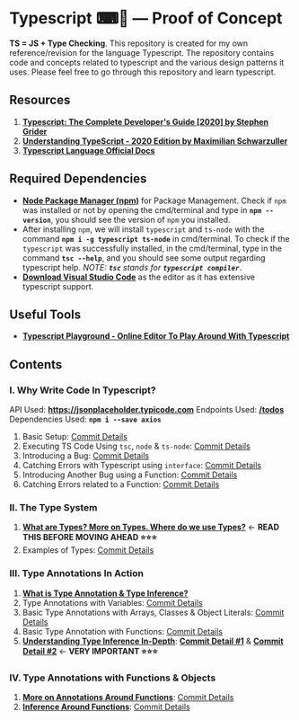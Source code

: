 # Typescript ⌨📜 &mdash; Proof of Concept

**TS = JS + Type Checking**.
This repository is created for my own reference/revision for the language Typescript. The repository contains code and concepts related to typescript and the various design patterns it uses. Please feel free to go through this repository and learn typescript.

## Resources

1. **[Typescript: The Complete Developer's Guide [2020] by Stephen Grider](https://www.udemy.com/course/typescript-the-complete-developers-guide/)**
2. **[Understanding TypeScript - 2020 Edition by Maximilian Schwarzuller](https://www.udemy.com/course/understanding-typescript/)**
3. **[Typescript Language Official Docs](https://www.typescriptlang.org/docs/)**

## Required Dependencies

- **[Node Package Manager (npm)](https://nodejs.org/en/)** for Package Management. Check if `npm` was installed or not by opening the cmd/terminal and type in **`npm --version`**, you should see the version of `npm` you installed.
- After installing `npm`, we will install `typescript` and `ts-node` with the command **`npm i -g typescript ts-node`** in cmd/terminal. To check if the `typescript` was successfully installed, in the cmd/terminal, type in the command **`tsc --help`**, and you should see some output regarding typescript help. *NOTE: **`tsc`** stands for **`typescript compiler`***.
- **[Download Visual Studio Code](https://code.visualstudio.com)** as the editor as it has extensive typescript support.

## Useful Tools

- **[Typescript Playground - Online Editor To Play Around With Typescript](https://www.typescriptlang.org/play)**

## Contents

### I. Why Write Code In Typescript?

API Used: **<https://jsonplaceholder.typicode.com>**
Endpoints Used: **[/todos](https://jsonplaceholder.typicode.com/todos)**
Dependencies Used: **`npm i --save axios`**

1. Basic Setup: [Commit Details](https://github.com/Ch-sriram/typescript/commit/150b2e05bd9a58f0920408726e6261e7d5686c48)
2. Executing TS Code Using `tsc`, `node` & `ts-node`: [Commit Details](https://github.com/Ch-sriram/typescript/commit/4ea4ea72c8c8ccd352aa2061c103c90f0642e0c8)
3. Introducing a Bug: [Commit Details](https://github.com/Ch-sriram/typescript/commit/8c7b795ea615db5dcea8d80ab98465878b19a658)
4. Catching Errors with Typescript using `interface`: [Commit Details](https://github.com/Ch-sriram/typescript/commit/3e39fd5bcc47dda4d4c314b13315336efd4d98ea)
5. Introducing Another Bug using a Function: [Commit Details](https://github.com/Ch-sriram/typescript/commit/4fb1e704881f4b26739a374ec6ace5199619c3e6)
6. Catching Errors related to a Function: [Commit Details](https://github.com/Ch-sriram/typescript/commit/7db41c937bf3df14d7699665bdbe2bb638ae1b0b)

### II. The Type System

1. **[What are Types? More on Types. Where do we use Types?](./ts-features/README.md)** &#8592; **READ THIS BEFORE MOVING AHEAD ⭐⭐⭐**
2. Examples of Types: [Commit Details](https://github.com/Ch-sriram/typescript/commit/fd258d015fb3efdef93370da4f113b5bcff93630)

### III. Type Annotations In Action

1. **[What is Type Annotation & Type Inference?](https://github.com/Ch-sriram/typescript/tree/dev/ts-features#what-is-type-annotation--type-inference)**
2. Type Annotations with Variables: [Commit Details](https://github.com/Ch-sriram/typescript/commit/eecd06b4cf20d4164f230a3c3fbe516b7316c37a)
3. Basic Type Annotations with Arrays, Classes & Object Literals: [Commit Details](https://github.com/Ch-sriram/typescript/commit/bdb6c7ff6a2b05bd933f52ff3611654a5f234c45)
4. Basic Type Annotation with Functions: [Commit Details](https://github.com/Ch-sriram/typescript/commit/6313b30afe7e52e05c4bbb358e08165a231e4046)
5. **[Understanding Type Inference In-Depth](https://github.com/Ch-sriram/typescript/tree/dev/ts-features#type-inference-in-depth)**: **[Commit Detail #1](https://github.com/Ch-sriram/typescript/commit/cdea5db951241663887dc52ce7e4e0f0dd4f4541)** & **[Commit Detail #2](https://github.com/Ch-sriram/typescript/commit/ff1c206a3de5b2da587513386b4df3662d8d937a)** &#8592; **VERY IMPORTANT ⭐⭐⭐**

### IV. Type Annotations with Functions & Objects

1. **[More on Annotations Around Functions](./ts-features/README.md#function-specific-type-annotationinference)**: [Commit Details](https://github.com/Ch-sriram/typescript/commit/c257b0e5aa79e84be9e550d1c7c92bfd0dba3ece)
2. **[Inference Around Functions](./ts-features/README.md#function-specific-type-annotationinference)**: [Commit Details](https://github.com/Ch-sriram/typescript/commit/cca31b79928b54dbae5a2139298ed029fa5512d9)
